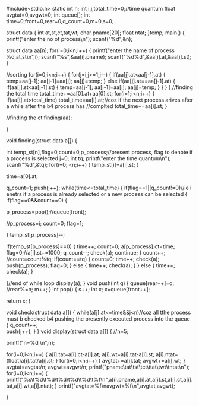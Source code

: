 
#include<stdio.h> 
static int n;
int i,j,total_time=0;//time quantum
float avgtat=0,avgwt=0;
int queue[];
int time=0,front=0,rear=0,q_count=0,m=0,s=0;

struct data
{
int at,st,ct,tat,wt;
char pname[20];
float ntat;
}temp;
main()
{
printf("enter the no of process\n");
scanf("%d",&n);

struct data aa[n];
for(i=0;i<n;i++)
{
printf("enter the name of process %d,at,st\n",i);
scanf("%s",&aa[i].pname);
scanf("%d%d",&aa[i].at,&aa[i].st);
}

//sorting
for(i=0;i<n;i++)
{
for(j=i;j>=1;j--)
{
if(aa[j].at<aa[j-1].at)
{
temp=aa[j-1];
aa[j-1]=aa[j];
aa[j]=temp;
}
else if(aa[j].at==aa[j-1].at)
{
if(aa[j].st<aa[j-1].st)
{
temp=aa[j-1];
aa[j-1]=aa[j];
aa[j]=temp;
}
}
}
}
//finding the total time
total_time+=aa[0].at+aa[0].st;
for(i=1;i<n;i++)
{
if(aa[i].at>total_time)
total_time=aa[i].at;//coz if the next process arives after a while after the b4 process has //complted
total_time+=aa[i].st;
}

//finding the ct
finding(aa);

}

void finding(struct data a[])
{


int temp_st[n],flag=0,count=0,p_process;//present process, flag to denote if a process is selected
j=0;
int tq;
printf("enter the time quantum\n");
scanf("%d",&tq);
for(i=0;i<n;i++)
{
temp_st[i]=a[i].st;
}


time=a[0].at;


q_count=1;
push(j++);
while(time<=total_time)
{
if(flag==1||q_count!=0)//ie i enetrs if a process is already selected or a new process can be selected
{
if(flag==0&&count==0)
{

p_process=pop();//queue[front];

//p_process=i;
count=0;
flag=1;

}
temp_st[p_process]--;

if(temp_st[p_process]==0)
{
time++;
count=0;
a[p_process].ct=time;
flag=0;//a[i].st+=1000;
q_count--;
check(a);
continue;
}
count++;
//count=count%tq;
if(count==tq)
{
count=0;
time++;
check(a);
push(p_process);
flag=0;
}
else
{
time++;
check(a);
}
}
else
{
time++;
check(a);
}


}//end of while loop
display(a);
}
void push(int q)
{
queue[rear++]=q;
//rear%=n;
m++;
}
int pop()
{
s++;
int x;
x=queue[front++];

return x;
}

void check(struct data a[])
{
while(a[j].at<=time&&j<n)//coz all tthe process must b checked b4 pushing the presently executed process into the queue
{
q_count++;	
push(j++);
}
}
void display(struct data a[])
{
//n=5;

printf("n=%d	\n",n);

for(i=0;i<n;i++)
{
a[i].tat=a[i].ct-a[i].at;
a[i].wt=a[i].tat-a[i].st;
a[i].ntat=(float)a[i].tat/a[i].st;
}
for(i=0;i<n;i++)
{
avgtat+=a[i].tat;
avgwt+=a[i].wt;
}
avgtat=avgtat/n;
avgwt=avgwt/n;
printf("pname\tat\tst\tct\ttat\twt\tntat\n");
for(i=0;i<n;i++)
{
printf("%s\t%d\t%d\t%d\t%d\t%d\t%f\n",a[i].pname,a[i].at,a[i].st,a[i].ct,a[i].tat,a[i].wt,a[i].ntat);
}
printf("avgtat=%f\navgwt=%f\n",avgtat,avgwt);

}
